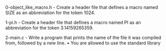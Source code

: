 0-object_like_macro.h - Create a header file that defines a macro named SIZE as an abbreviation for the token 1024.

1-pi.h - Create a header file that defines a macro named PI as an abbreviation for the token 3.14159265359.

2-main.c - Write a program that prints the name of the file it was compiled from, followed by a new line.
	 • You are allowed to use the standard library

